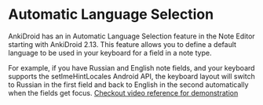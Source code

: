 # Automatic Language Selection
AnkiDroid has an in Automatic Language Selection feature in the Note Editor starting with AnkiDroid 2.13. This feature allows you to define a default language to be used in your keyboard for a field in a note type.


For example, if you have Russian and English note fields, and your keyboard supports the setImeHintLocales Android API, the keyboard layout will switch to Russian in the first field and back to English in the second automatically when the fields get focus. [Checkout video reference for demonstration](https://www.youtube.com/watch?v=JrxDjTrRhBE)
